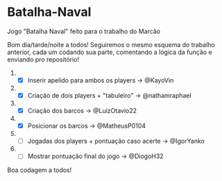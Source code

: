 # Batalha-Naval
Jogo "Batalha Naval" feito para o trabalho do Marcão

Bom dia/tarde/noite a todos! Seguiremos o mesmo esquema do trabalho anterior, cada um codando sua parte,
comentando a lógica da função e enviando pro repositório!

1. - [x] Inserir apelido para ambos os players -> @KayoVin
2. - [x] Criação de dois players + "tabuleiro" -> @nathamraphael
3. - [x] Criação dos barcos -> @LuizOtavio22
4. - [x] Posicionar os barcos -> @MatheusP0104
5. - [ ] Jogadas dos players + pontuação caso acerte -> @IgorYanko
6. - [ ] Mostrar pontuação final do jogo -> @DiogoH32
  
Boa codagem a todos!
